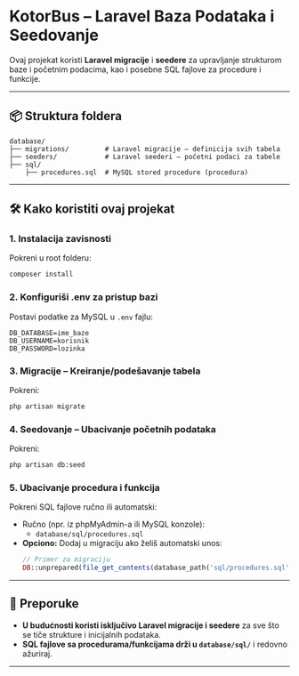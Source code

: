 # KotorBus – Laravel Baza Podataka i Seedovanje

Ovaj projekat koristi **Laravel migracije** i **seedere** za upravljanje strukturom baze i početnim podacima, kao i posebne SQL fajlove za procedure i funkcije.

---

## 📦 Struktura foldera

```
database/
├── migrations/         # Laravel migracije – definicija svih tabela
├── seeders/            # Laravel seederi – početni podaci za tabele
├── sql/
    ├── procedures.sql  # MySQL stored procedure (procedura)
```

---

## 🛠️ Kako koristiti ovaj projekat

### 1. Instalacija zavisnosti

Pokreni u root folderu:
```bash
composer install
```

### 2. Konfiguriši .env za pristup bazi

Postavi podatke za MySQL u `.env` fajlu:
```
DB_DATABASE=ime_baze
DB_USERNAME=korisnik
DB_PASSWORD=lozinka
```

### 3. Migracije – Kreiranje/podešavanje tabela

Pokreni:
```bash
php artisan migrate
```

### 4. Seedovanje – Ubacivanje početnih podataka

Pokreni:
```bash
php artisan db:seed
```

### 5. Ubacivanje procedura i funkcija

Pokreni SQL fajlove ručno ili automatski:
- Ručno (npr. iz phpMyAdmin-a ili MySQL konzole):
  - `database/sql/procedures.sql`
- **Opciono:** Dodaj u migraciju ako želiš automatski unos:
    ```php
    // Primer za migraciju
    DB::unprepared(file_get_contents(database_path('sql/procedures.sql')));
    ```
---

## 🔄 Preporuke

- **U budućnosti koristi isključivo Laravel migracije i seedere** za sve što se tiče strukture i inicijalnih podataka.
- **SQL fajlove sa procedurama/funkcijama drži u `database/sql/`** i redovno ažuriraj.

---

